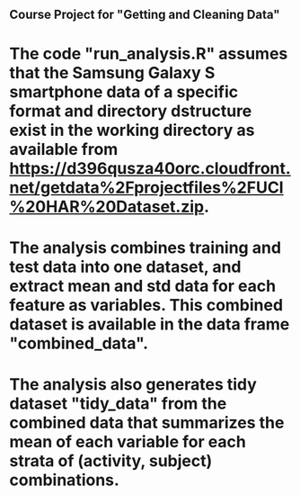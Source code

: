 ## Course Project for "Getting and Cleaning Data"
# The code "run_analysis.R" assumes that the Samsung Galaxy S smartphone data of a specific format and directory dstructure exist in the working directory as available from https://d396qusza40orc.cloudfront.net/getdata%2Fprojectfiles%2FUCI%20HAR%20Dataset.zip.
# The analysis combines training and test data into one dataset, and extract mean and std data for each feature as variables.  This combined dataset is available in the data frame "combined_data".
# The analysis also generates tidy dataset "tidy_data" from the combined data that summarizes the mean of each variable for each strata of (activity, subject) combinations.
